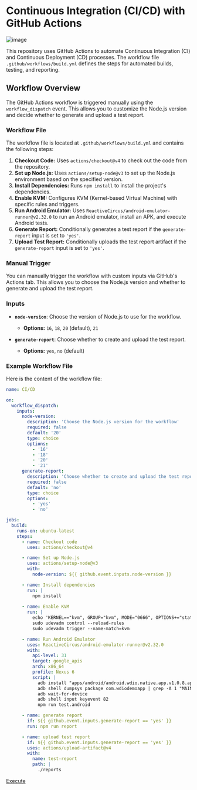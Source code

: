 # Continuous Integration (CI/CD) with GitHub Actions

![image](https://github.com/user-attachments/assets/bb8ee3d5-3347-4bbd-b59f-2d2f5b38f362)



This repository uses GitHub Actions to automate Continuous Integration (CI) and Continuous Deployment (CD) processes. The workflow file `.github/workflows/build.yml` defines the steps for automated builds, testing, and reporting.

## Workflow Overview

The GitHub Actions workflow is triggered manually using the `workflow_dispatch` event. This allows you to customize the Node.js version and decide whether to generate and upload a test report.

### Workflow File

The workflow file is located at `.github/workflows/build.yml` and contains the following steps:

1. **Checkout Code:** Uses `actions/checkout@v4` to check out the code from the repository.
2. **Set up Node.js:** Uses `actions/setup-node@v3` to set up the Node.js environment based on the specified version.
3. **Install Dependencies:** Runs `npm install` to install the project's dependencies.
4. **Enable KVM:** Configures KVM (Kernel-based Virtual Machine) with specific rules and triggers.
5. **Run Android Emulator:** Uses `ReactiveCircus/android-emulator-runner@v2.32.0` to run an Android emulator, install an APK, and execute Android tests.
6. **Generate Report:** Conditionally generates a test report if the `generate-report` input is set to `'yes'`.
7. **Upload Test Report:** Conditionally uploads the test report artifact if the `generate-report` input is set to `'yes'`.

### Manual Trigger

You can manually trigger the workflow with custom inputs via GitHub's Actions tab. This allows you to choose the Node.js version and whether to generate and upload the test report.

### Inputs

- **`node-version`**: Choose the version of Node.js to use for the workflow.
  - **Options:** `16`, `18`, `20` (default), `21`

- **`generate-report`**: Choose whether to create and upload the test report.
  - **Options:** `yes`, `no` (default)

### Example Workflow File

Here is the content of the workflow file:

```yaml
name: CI/CD

on:      
  workflow_dispatch:
    inputs:
      node-version:
        description: 'Choose the Node.js version for the workflow'
        required: false
        default: '20'
        type: choice
        options:
          - '16'
          - '18'
          - '20'
          - '21'
      generate-report:
        description: 'Choose whether to create and upload the test report'
        required: false
        default: 'no'
        type: choice
        options:
          - 'yes'
          - 'no'

jobs:
  build:
    runs-on: ubuntu-latest
    steps:
      - name: Checkout code
        uses: actions/checkout@v4

      - name: Set up Node.js
        uses: actions/setup-node@v3
        with:
          node-version: ${{ github.event.inputs.node-version }}

      - name: Install dependencies
        run: |
          npm install
          
      - name: Enable KVM
        run: |
          echo 'KERNEL=="kvm", GROUP="kvm", MODE="0666", OPTIONS+="static_node=kvm"' | sudo tee /etc/udev/rules.d/99-kvm4all.rules
          sudo udevadm control --reload-rules
          sudo udevadm trigger --name-match=kvm

      - name: Run Android Emulator
        uses: ReactiveCircus/android-emulator-runner@v2.32.0
        with:
          api-level: 31
          target: google_apis
          arch: x86_64
          profile: Nexus 6
          script: |
            adb install "apps/android/android.wdio.native.app.v1.0.8.apk"
            adb shell dumpsys package com.wdiodemoapp | grep -A 1 "MAIN"
            adb wait-for-device
            adb shell input keyevent 82
            npm run test.android

      - name: generate report
        if: ${{ github.event.inputs.generate-report == 'yes' }}
        run: npm run report

      - name: upload test report
        if: ${{ github.event.inputs.generate-report == 'yes' }}
        uses: actions/upload-artifact@v4  
        with:
          name: test-report
          path: |
            ./reports

```

[Execute](https://github.com/thiagotobiasturk/Appium-TS-Cucumber-Mobile/actions/workflows/build.yml)
